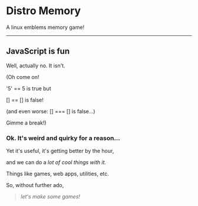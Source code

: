 # Distro Memory

A linux emblems memory game!
<hr/>

## JavaScript is fun
Well, actually no. It isn't.

(Oh come on!

'5' == 5 is true but

[] == [] is false!

(and even worse: [] === [] is false...)

Gimme a break!)

### Ok. It's weird and quirky for a reason...

Yet it's useful, it's getting better by the hour,

and we can do a *lot of cool things with it.*

Things like games, web apps, utilities, etc.

So, without further ado, 

> *let's make some games!*

